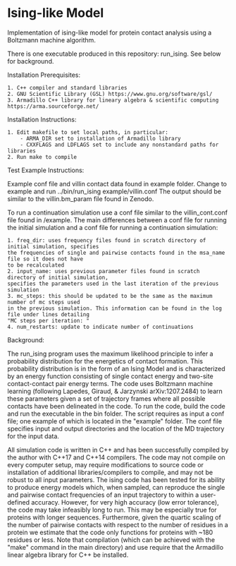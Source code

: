 # Ising-like Model
Implementation of ising-like model for protein contact analysis using a Boltzmann machine algorithm.

There is one executable produced in this repository: run_ising. See below for background.

Installation Prerequisites:
	
 	1. C++ compiler and standard libraries
	2. GNU Scientific Library (GSL) https://www.gnu.org/software/gsl/ 
	3. Armadillo C++ library for lineary algebra & scientific computing https://arma.sourceforge.net/

Installation Instructions:
	
 	1. Edit makefile to set local paths, in particular:
		- ARMA_DIR set to installation of Armadillo library
		- CXXFLAGS and LDFLAGS set to include any nonstandard paths for libraries
	2. Run make to compile

Test Example Instructions:

Example conf file and villin contact data found in example folder.
Change to example and run ../bin/run_ising example/villin.conf
The output should be similar to the villin.bm_param file found in Zenodo.

To run a continuation simulation use a conf file similar to the villin_cont.conf file found in /example.
The main differences between a conf file for running the initial simulation and a conf file for running a 
continuation simulation:
	
 	1. freq_dir: uses frequency files found in scratch directory of initial simulation, specifies
 	the frequencies of single and pairwise contacts found in the msa_name file so it does not have
  	to be recalculated
   	2. input_name: uses previous parameter files found in scratch directory of initial simulation,
	specifies the parameters used in the last iteration of the previous simulation
	3. mc_steps: this should be updated to be the same as the maximum number of mc steps used
	in the previous simulation. This information can be found in the log file under lines detailing
	"MC steps per iteration: "
	4. num_restarts: update to indicate number of continuations

Background:

The run_ising program uses the maximum likelihood principle to infer a probability
distribution for the energetics of contact formation. This probability
distribution is in the form of an Ising Model and is characterized by an energy
function consisting of single contact energy and two-site contact-contact pair
energy terms. The code uses Boltzmann machine learning (following Lapedes,
Giraud, & Jarzynski arXiv:1207.2484) to learn these parameters given a set of
trajectory frames where all possible contacts have been delineated in the code.
To run the code, build the code and run the executable in the bin folder. 
The script requires as input a conf file; one example of which is located in 
the "example" folder. The conf file specifies input and output directories 
and the location of the MD trajectory for the input data.

All simulation code is written in C++ and has been successfully compiled by the
author with C++17 and C++14 compilers. The code may not compile on every
computer setup, may require modifications to source code or installation of
additional libraries/compilers to compile, and may not be robust to all input
parameters. The ising code has been tested for its ability to produce energy
models which, when sampled, can reproduce the single and pairwise contact frequencies
of an input trajectory to within a user-defined accuracy. However, for very high
accuracy (low error tolerance), the code may take infeasibly long to run. This
may be especially true for proteins with longer sequences. Furthermore, given
the quartic scaling of the number of pairwise contacts with respect to the number of
residues in a protein we estimate that the code only functions for proteins
with ~180 residues or less. Note that compilation (which can be achieved with 
the "make" command in the main directory) and use require that the 
Armadillo linear algebra library for C++ be installed.


